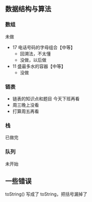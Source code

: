 ## 数据结构与算法

### 数组

未做

- 17 电话号码的字母组合【中等】
  - 回溯法，不太懂
  - 没做，以后做
- 11 盛最多水的容器【中等】
  - 没做

### 链表

- 链表的知识点和题目 今天下班再看
- 周三晚上没看
- 打算周五再看

### 栈

已做完

### 队列

未开始

## 一些错误

toString() 写成了 toString，把括号漏掉了
